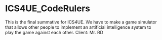 # ICS4UE_CodeRulers
This is the final summative for ICS4UE. We have to make a game simulator that allows other people to implement an artificial intelligence system to play the game against each other. Client: Mr. RD
